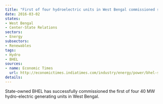 ```yaml
---
title: "First of four hydroelectric units in West Bengal commissioned successfully"
date: 2016-03-02
states:
- West Bengal
- Center-State Relations
sectors:
- Energy
subsectors:
- Renewables
tags:
- Hydro
- BHEL
sources:
- name: Economic Times
  url: http://economictimes.indiatimes.com/industry/energy/power/bhel-starts-40-mw-hydro-power-unit-in-west-bengal/articleshow/51120981.cms
details:
---
```


State-owned BHEL has successfully commissioned the first of four 40 MW hydro-electric generating units in West Bengal.
